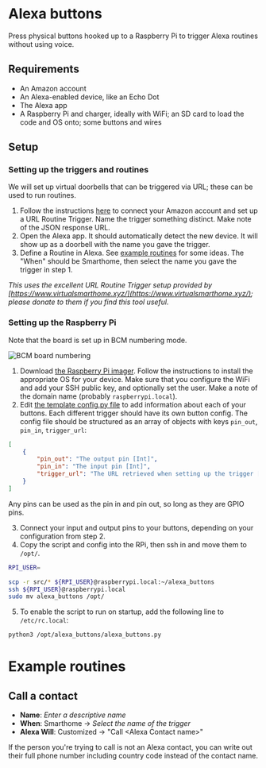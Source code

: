 # Alexa buttons

Press physical buttons hooked up to a Raspberry Pi to trigger Alexa routines without using voice.

## Requirements

- An Amazon account
- An Alexa-enabled device, like an Echo Dot
- The Alexa app
- A Raspberry Pi and charger, ideally with WiFi; an SD card to load the code and OS onto; some buttons and wires

## Setup

### Setting up the triggers and routines

We will set up virtual doorbells that can be triggered via URL; these can be used to run routines.

1. Follow the instructions [here](https://virtualsmarthome.freshdesk.com/support/solutions/articles/202000046256-getting-started-with-url-routine-trigger) to connect your Amazon account and set up a URL Routine Trigger. Name the trigger something distinct. Make note of the JSON response URL.
2. Open the Alexa app. It should automatically detect the new device. It will show up as a doorbell with the name you gave the trigger.
3. Define a Routine in Alexa. See [example routines](#example-routines) for some ideas. The "When" should be Smarthome, then select the name you gave the trigger in step 1.

_This uses the excellent URL Routine Trigger setup provided by [https://www.virtualsmarthome.xyz/](https://www.virtualsmarthome.xyz/); please donate to them if you find this tool useful._

### Setting up the Raspberry Pi

Note that the board is set up in BCM numbering mode.

![BCM board numbering](https://raw.githubusercontent.com/pinout-xyz/Pinout.xyz/master/resources/raspberry-pi-pinout.png)

1. Download [the Raspberry Pi imager](https://www.raspberrypi.com/software/). Follow the instructions to install the appropriate OS for your device. Make sure that you configure the WiFi and add your SSH public key, and optionally set the user. Make a note of the domain name (probably `raspberrypi.local`).
2. Edit [the template config.py file](./src/config.template.py) to add information about each of your buttons. Each different trigger should have its own button config. The config file should be structured as an array of objects with keys `pin_out`, `pin_in`, `trigger_url`:

```json
[
    {
        "pin_out": "The output pin [Int]",
        "pin_in": "The input pin [Int]",
        "trigger_url": "The URL retrieved when setting up the trigger [String]"
    }  
]
```

Any pins can be used as the pin in and pin out, so long as they are GPIO pins.

3. Connect your input and output pins to your buttons, depending on your configuration from step 2.
4. Copy the script and config into the RPi, then ssh in and move them to `/opt/`.

```bash
RPI_USER=

scp -r src/* ${RPI_USER}@raspberrypi.local:~/alexa_buttons
ssh ${RPI_USER}@raspberrypi.local
sudo mv alexa_buttons /opt/
```

5. To enable the script to run on startup, add the following line to `/etc/rc.local`:

```bash
python3 /opt/alexa_buttons/alexa_buttons.py
```

# Example routines

## Call a contact

- **Name**: _Enter a descriptive name_
- **When**: Smarthome -> _Select the name of the trigger_
- **Alexa Will**: Customized -> "Call \<Alexa Contact name>"

If the person you're trying to call is not an Alexa contact, you can write out their full phone number including country code instead of the contact name.
